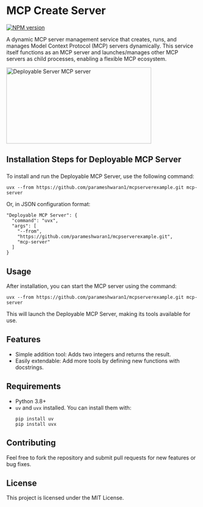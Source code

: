 # MCP Create Server

[![NPM version](http://img.shields.io/npm/v/mcp.svg?style=flat-square)](https://www.npmjs.org/package/mcp)

A dynamic MCP server management service that creates, runs, and manages Model Context Protocol (MCP) servers dynamically. This service itself functions as an MCP server and launches/manages other MCP servers as child processes, enabling a flexible MCP ecosystem.

<a href="https://glama.ai/mcp/servers/@parameshwaran1/mcpserverexample">
  <img width="380" height="200" src="https://glama.ai/mcp/servers/@parameshwaran1/mcpserverexample/badge" alt="Deployable Server MCP server" />
</a>

## Installation Steps for Deployable MCP Server
###
To install and run the Deployable MCP Server, use the following command:

```
uvx --from https://github.com/parameshwaran1/mcpserverexample.git mcp-server
```

Or, in JSON configuration format:

```
"Deployable MCP Server": {
  "command": "uvx",
  "args": [
    "--from",
    "https://github.com/parameshwaran1/mcpserverexample.git",
    "mcp-server"
  ]
}
```

## Usage

After installation, you can start the MCP server using the command:

```
uvx --from https://github.com/parameshwaran1/mcpserverexample.git mcp-server
```

This will launch the Deployable MCP Server, making its tools available for use.

## Features
- Simple addition tool: Adds two integers and returns the result.
- Easily extendable: Add more tools by defining new functions with docstrings.

## Requirements
- Python 3.8+
- `uv` and `uvx` installed. You can install them with:
  ```
  pip install uv
  pip install uvx
  ```

## Contributing
Feel free to fork the repository and submit pull requests for new features or bug fixes.

## License
This project is licensed under the MIT License.